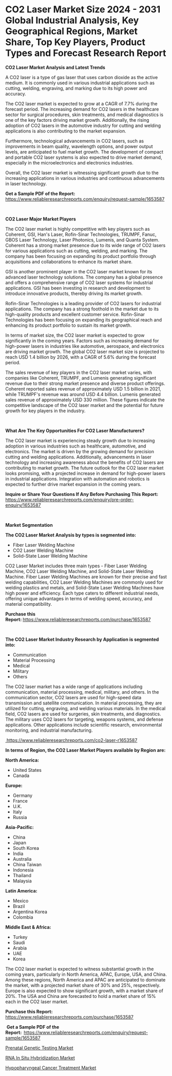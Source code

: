 <p><h1>CO2 Laser Market Size 2024 - 2031 Global Industrial Analysis, Key Geographical Regions, Market Share, Top Key Players, Product Types and Forecast Research Report</h1></p><p><strong>CO2 Laser Market Analysis and Latest Trends</strong></p>
<p><p>A CO2 laser is a type of gas laser that uses carbon dioxide as the active medium. It is commonly used in various industrial applications such as cutting, welding, engraving, and marking due to its high power and accuracy.</p><p>The CO2 laser market is expected to grow at a CAGR of 7.7% during the forecast period. The increasing demand for CO2 lasers in the healthcare sector for surgical procedures, skin treatments, and medical diagnostics is one of the key factors driving market growth. Additionally, the rising adoption of CO2 lasers in the automotive industry for cutting and welding applications is also contributing to the market expansion.</p><p>Furthermore, technological advancements in CO2 lasers, such as improvements in beam quality, wavelength options, and power output levels, are anticipated to fuel market growth. The development of compact and portable CO2 laser systems is also expected to drive market demand, especially in the microelectronics and electronics industries.</p><p>Overall, the CO2 laser market is witnessing significant growth due to the increasing applications in various industries and continuous advancements in laser technology.</p></p>
<p><strong>Get a Sample PDF of the Report:&nbsp;</strong> <a href="https://www.reliableresearchreports.com/enquiry/request-sample/1653587">https://www.reliableresearchreports.com/enquiry/request-sample/1653587</a></p>
<p>&nbsp;</p>
<p><strong>CO2 Laser Major Market Players</strong></p>
<p><p>The CO2 laser market is highly competitive with key players such as Coherent, GSI, Han's Laser, Rofin-Sinar Technologies, TRUMPF, Fanuc, GBOS Laser Technology, Laser Photonics, Lumenis, and Quanta System. Coherent has a strong market presence due to its wide range of CO2 lasers for various applications such as cutting, welding, and marking. The company has been focusing on expanding its product portfolio through acquisitions and collaborations to enhance its market share.</p><p>GSI is another prominent player in the CO2 laser market known for its advanced laser technology solutions. The company has a global presence and offers a comprehensive range of CO2 laser systems for industrial applications. GSI has been investing in research and development to introduce innovative products, thereby driving its market growth.</p><p>Rofin-Sinar Technologies is a leading provider of CO2 lasers for industrial applications. The company has a strong foothold in the market due to its high-quality products and excellent customer service. Rofin-Sinar Technologies has been focusing on expanding its geographical reach and enhancing its product portfolio to sustain its market growth.</p><p>In terms of market size, the CO2 laser market is expected to grow significantly in the coming years. Factors such as increasing demand for high-power lasers in industries like automotive, aerospace, and electronics are driving market growth. The global CO2 laser market size is projected to reach USD 1.4 billion by 2026, with a CAGR of 5.6% during the forecast period.</p><p>The sales revenue of key players in the CO2 laser market varies, with companies like Coherent, TRUMPF, and Lumenis generating significant revenue due to their strong market presence and diverse product offerings. Coherent reported sales revenue of approximately USD 1.5 billion in 2021, while TRUMPF's revenue was around USD 4.4 billion. Lumenis generated sales revenue of approximately USD 330 million. These figures indicate the competitive landscape of the CO2 laser market and the potential for future growth for key players in the industry.</p></p>
<p>&nbsp;</p>
<p><strong>What Are The Key Opportunities For CO2 Laser Manufacturers?</strong></p>
<p><p>The CO2 laser market is experiencing steady growth due to increasing adoption in various industries such as healthcare, automotive, and electronics. The market is driven by the growing demand for precision cutting and welding applications. Additionally, advancements in laser technology and increasing awareness about the benefits of CO2 lasers are contributing to market growth. The future outlook for the CO2 laser market looks promising, with a projected increase in demand for high-power lasers in industrial applications. Integration with automation and robotics is expected to further drive market expansion in the coming years.</p></p>
<p><strong>Inquire or Share Your Questions If Any Before Purchasing This Report:</strong> <a href="https://www.reliableresearchreports.com/enquiry/pre-order-enquiry/1653587">https://www.reliableresearchreports.com/enquiry/pre-order-enquiry/1653587</a></p>
<p>&nbsp;</p>
<p><strong>Market Segmentation</strong></p>
<p><strong>The CO2 Laser Market Analysis by types is segmented into:</strong></p>
<p><ul><li>Fiber Laser Welding Machine</li><li>CO2 Laser Welding Machine</li><li>Solid-State Laser Welding Machine</li></ul></p>
<p><p>CO2 Laser Market includes three main types - Fiber Laser Welding Machine, CO2 Laser Welding Machine, and Solid-State Laser Welding Machine. Fiber Laser Welding Machines are known for their precise and fast welding capabilities, CO2 Laser Welding Machines are commonly used for welding plastics and metals, and Solid-State Laser Welding Machines have high power and efficiency. Each type caters to different industrial needs, offering unique advantages in terms of welding speed, accuracy, and material compatibility.</p></p>
<p><strong>Purchase this Report:&nbsp;</strong><a href="https://www.reliableresearchreports.com/purchase/1653587">https://www.reliableresearchreports.com/purchase/1653587</a></p>
<p>&nbsp;</p>
<p><strong>The CO2 Laser Market Industry Research by Application is segmented into:</strong></p>
<p><ul><li>Communication</li><li>Material Processing</li><li>Medical</li><li>Military</li><li>Others</li></ul></p>
<p><p>The CO2 laser market has a wide range of applications including communication, material processing, medical, military, and others. In the communication sector, CO2 lasers are used for high-speed data transmission and satellite communication. In material processing, they are utilized for cutting, engraving, and welding various materials. In the medical field, CO2 lasers are used for surgeries, skin treatments, and diagnostics. The military uses CO2 lasers for targeting, weapons systems, and defense applications. Other applications include scientific research, environmental monitoring, and industrial manufacturing.</p></p>
<p><a href="https://www.reliableresearchreports.com/co2-laser-r1653587">&nbsp;https://www.reliableresearchreports.com/co2-laser-r1653587</a></p>
<p><strong>In terms of Region, the CO2 Laser Market Players available by Region are:</strong></p>
<p>
    <p> <strong> North America: </strong>
        <ul>
            <li>United States</li>
            <li>Canada</li>
        </ul>
        </p> 
    <p> <strong> Europe: </strong>
        <ul>
            <li>Germany</li>
            <li>France</li>
            <li>U.K.</li>
            <li>Italy</li>
            <li>Russia</li>
        </ul>
        </p> 
    <p> <strong> Asia-Pacific: </strong>
        <ul>
            <li>China</li>
            <li>Japan</li>
            <li>South Korea</li>
            <li>India</li>
            <li>Australia</li>
            <li>China Taiwan</li>
            <li>Indonesia</li>
            <li>Thailand</li>
            <li>Malaysia</li>
        </ul>
        </p> 
    <p> <strong> Latin America: </strong>
        <ul>
            <li>Mexico</li>
            <li>Brazil</li>
            <li>Argentina Korea</li>
            <li>Colombia</li>
        </ul>
        </p> 
    <p> <strong> Middle East & Africa: </strong>
        <ul>
            <li>Turkey</li>
            <li>Saudi</li>
            <li>Arabia</li>
            <li>UAE</li>
            <li>Korea</li>
        </ul>
    </p>
    </p>
<p><p>The CO2 laser market is expected to witness substantial growth in the coming years, particularly in North America, APAC, Europe, USA, and China. Among these regions, North America and APAC are anticipated to dominate the market, with a projected market share of 30% and 25%, respectively. Europe is also expected to show significant growth, with a market share of 20%. The USA and China are forecasted to hold a market share of 15% each in the CO2 laser market.</p></p>
<p><strong>Purchase this Report: </strong><a href="https://www.reliableresearchreports.com/purchase/1653587">https://www.reliableresearchreports.com/purchase/1653587</a></p>
<p>&nbsp;<strong>Get a Sample PDF of the Report:&nbsp;&nbsp;</strong><a href="https://www.reliableresearchreports.com/enquiry/request-sample/1653587">https://www.reliableresearchreports.com/enquiry/request-sample/1653587</a></p>
<p><strong></strong></p>
<p><p><a href="https://github.com/qdaxyrhp12/Market-Research-Report-List-1/blob/main/prenatal-genetic-testing-market.md">Prenatal Genetic Testing Market</a></p><p><a href="https://github.com/sajonf007/Market-Research-Report-List-1/blob/main/rna-in-situ-hybridization-market.md">RNA In Situ Hybridization Market</a></p><p><a href="https://github.com/ernidarwin455/Market-Research-Report-List-1/blob/main/hypopharyngeal-cancer-treatment-market.md">Hypopharyngeal Cancer Treatment Market</a></p></p>